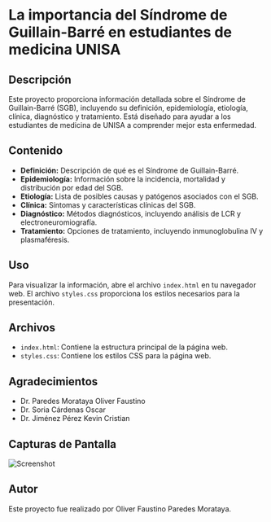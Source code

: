 # La importancia del Síndrome de Guillain-Barré en estudiantes de medicina UNISA

## Descripción
Este proyecto proporciona información detallada sobre el Síndrome de Guillain-Barré (SGB), incluyendo su definición, epidemiología, etiología, clínica, diagnóstico y tratamiento. Está diseñado para ayudar a los estudiantes de medicina de UNISA a comprender mejor esta enfermedad.

## Contenido
- **Definición:** Descripción de qué es el Síndrome de Guillain-Barré.
- **Epidemiología:** Información sobre la incidencia, mortalidad y distribución por edad del SGB.
- **Etiología:** Lista de posibles causas y patógenos asociados con el SGB.
- **Clínica:** Síntomas y características clínicas del SGB.
- **Diagnóstico:** Métodos diagnósticos, incluyendo análisis de LCR y electroneuromiografía.
- **Tratamiento:** Opciones de tratamiento, incluyendo inmunoglobulina IV y plasmaféresis.

## Uso
Para visualizar la información, abre el archivo `index.html` en tu navegador web. El archivo `styles.css` proporciona los estilos necesarios para la presentación.

## Archivos
- `index.html`: Contiene la estructura principal de la página web.
- `styles.css`: Contiene los estilos CSS para la página web.

## Agradecimientos
- Dr. Paredes Morataya Oliver Faustino
- Dr. Soria Cárdenas Oscar
- Dr. Jiménez Pérez Kevin Cristian

## Capturas de Pantalla
![Screenshot](https://unisa.cdmx.gob.mx/themes/base/assets/images/logos/Logo_Dependencia.png)

## Autor
Este proyecto fue realizado por Oliver Faustino Paredes Morataya.




